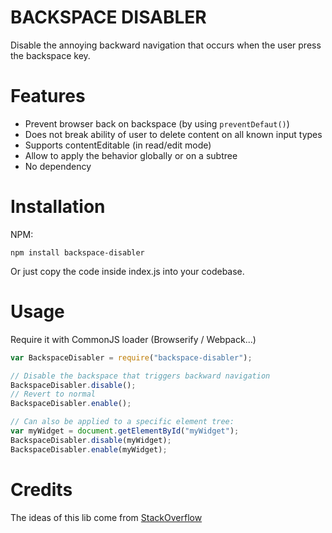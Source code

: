 # BACKSPACE DISABLER

Disable the annoying backward navigation that occurs when the user press the backspace key.

# Features

- Prevent browser back on backspace (by using `preventDefaut()`)
- Does not break ability of user to delete content on all known input types
- Supports contentEditable (in read/edit mode)
- Allow to apply the behavior globally or on a subtree
- No dependency

# Installation

NPM:
```
npm install backspace-disabler
```

Or just copy the code inside index.js into your codebase.

# Usage

Require it with CommonJS loader (Browserify / Webpack...)

```javascript
var BackspaceDisabler = require("backspace-disabler");

// Disable the backspace that triggers backward navigation
BackspaceDisabler.disable(); 
// Revert to normal
BackspaceDisabler.enable();

// Can also be applied to a specific element tree:
var myWidget = document.getElementById("myWidget");
BackspaceDisabler.disable(myWidget);
BackspaceDisabler.enable(myWidget);

```

# Credits

The ideas of this lib come from [StackOverflow](http://stackoverflow.com/questions/1495219/how-can-i-prevent-the-backspace-key-from-navigating-back)
